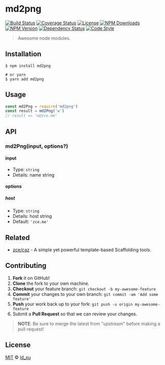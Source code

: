 # md2png

[![Build Status][actions-img]][actions-url]
[![Coverage Status][codecov-img]][codecov-url]
[![License][license-img]][license-url]
[![NPM Downloads][downloads-img]][downloads-url]
[![NPM Version][version-img]][version-url]
[![Dependency Status][dependency-img]][dependency-url]
[![Code Style][style-img]][style-url]

> Awesome node modules.

## Installation

```shell
$ npm install md2png

# or yarn
$ yarn add md2png
```

## Usage

<!-- TODO: Introduction of Usage -->

```javascript
const md2Png = require('md2png')
const result = md2Png('w')
// result => 'w@zce.me'
```

## API

<!-- TODO: Introduction of API -->

### md2Png(input, options?)

#### input

- Type: `string`
- Details: name string

#### options

##### host

- Type: `string`
- Details: host string
- Default: `'zce.me'`

## Related

- [zce/caz](https://github.com/zce/caz) - A simple yet powerful template-based Scaffolding tools.

## Contributing

1. **Fork** it on GitHub!
2. **Clone** the fork to your own machine.
3. **Checkout** your feature branch: `git checkout -b my-awesome-feature`
4. **Commit** your changes to your own branch: `git commit -am 'Add some feature'`
5. **Push** your work back up to your fork: `git push -u origin my-awesome-feature`
6. Submit a **Pull Request** so that we can review your changes.

> **NOTE**: Be sure to merge the latest from "upstream" before making a pull request!

## License

[MIT](LICENSE) &copy; [ld_xu](https://www.ld_xu)



[actions-img]: https://img.shields.io/github/workflow/status/zce/md2png/CI
[actions-url]: https://github.com/zce/md2png/actions
[codecov-img]: https://img.shields.io/codecov/c/github/zce/md2png
[codecov-url]: https://codecov.io/gh/zce/md2png
[license-img]: https://img.shields.io/github/license/zce/md2png
[license-url]: https://github.com/zce/md2png/blob/master/LICENSE
[downloads-img]: https://img.shields.io/npm/dm/md2png
[downloads-url]: https://npm.im/md2png
[version-img]: https://img.shields.io/npm/v/md2png
[version-url]: https://npm.im/md2png
[dependency-img]: https://img.shields.io/librariesio/github/zce/md2png
[dependency-url]: https://github.com/zce/md2png
[style-img]: https://img.shields.io/badge/code_style-standard-brightgreen
[style-url]: https://standardjs.com
